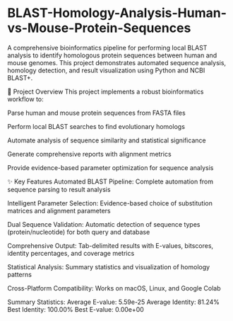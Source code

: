# BLAST-Homology-Analysis-Human-vs-Mouse-Protein-Sequences
A comprehensive bioinformatics pipeline for performing local BLAST analysis to identify homologous protein sequences between human and mouse genomes. This project demonstrates automated sequence analysis, homology detection, and result visualization using Python and NCBI BLAST+.

🧬 Project Overview
This project implements a robust bioinformatics workflow to:

Parse human and mouse protein sequences from FASTA files

Perform local BLAST searches to find evolutionary homologs

Automate analysis of sequence similarity and statistical significance

Generate comprehensive reports with alignment metrics

Provide evidence-based parameter optimization for sequence analysis

✨ Key Features
Automated BLAST Pipeline: Complete automation from sequence parsing to result analysis

Intelligent Parameter Selection: Evidence-based choice of substitution matrices and alignment parameters

Dual Sequence Validation: Automatic detection of sequence types (protein/nucleotide) for both query and database

Comprehensive Output: Tab-delimited results with E-values, bitscores, identity percentages, and coverage metrics

Statistical Analysis: Summary statistics and visualization of homology patterns

Cross-Platform Compatibility: Works on macOS, Linux, and Google Colab

Summary Statistics:
   Average E-value: 5.59e-25
   Average Identity: 81.24%
   Best Identity: 100.00%
   Best E-value: 0.00e+00
